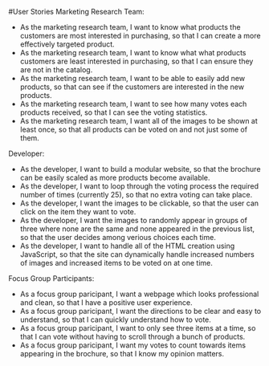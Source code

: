 #User Stories
Marketing Research Team:
* As the marketing research team, I want to know what products the customers are most interested in purchasing, so that I can create a more effectively targeted product.
* As the marketing research team, I want to know what what products customers are least interested in purchasing, so that I can ensure they are not in the catalog.
* As the marketing research team, I want to be able to easily add new products, so that can see if the customers are interested in the new products.
* As the marketing research team, I want to see how many votes each products received, so that I can see the voting statistics.
* As the marketing research team, I want all of the images to be shown at least once, so that all products can be voted on and not just some of them.

Developer:
* As the developer, I want to build a modular website, so that the brochure can be easily scaled as more products become available.
* As the developer, I want to loop through the voting process the required number of times (currently 25), so that no extra voting can take place.
* As the developer, I want the images to be clickable, so that the user can click on the item they want to vote.
* As the developer, I want the images to randomly appear in groups of three where none are the same and none appeared in the previous list, so that the user decides among verious choices each time.
* As the developer, I want to handle all of the HTML creation using JavaScript, so that the site can dynamically handle increased numbers of images and increased items to be voted on at one time.

Focus Group Participants:
* As a focus group paricipant, I want a webpage which looks professional and clean, so that I have a positive user experience.
* As a focus group paricipant, I want the directions to be clear and easy to understand, so that I can quickly understand how to vote.
* As a focus group paricipant, I want to only see three items at a time, so that I can vote without having to scroll through a bunch of products.
* As a focus group paricipant, I want my votes to count towards items appearing in the brochure, so that I know my opinion matters.
